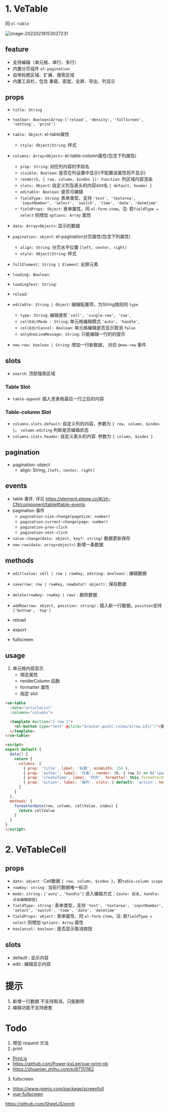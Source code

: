
# 1. VeTable

同 `el-table` 

![image-20220218153027231](https://cdn.jsdelivr.net/gh/Meqn/store/imgs/20220218/image-20220218153027231-d43279.png)

## feature

- 支持编辑（单元格、单行、多行）
- 内置分页组件 `el-pagination`
- 自带标题区域、扩展、搜索区域
- 内置工具栏，包含 重载、密度、全屏、导出、列显示


## props
- `title: String`
- `toolbar: Boolean|Array`:  `['reload', 'density', 'fullScreen', 'setting', 'print']`
- `table: Object`: el-table属性
  - `style: Object|String`: 样式
- `columns: Array<Object>`: el-table-column属性(包含下列属性)
  - `prop: String`: 对应列内容的字段名
  - `visible: Boolean`: 是否在列设置中显示(不配置该属性则不显示)
  - `render(h, { row, column, $index }): Function`: 列区域内容渲染
  - `slots: Object`: 自定义列及表头的内容slot名 `{ default, header }`
  - `editable: Boolean`: 是否可编辑
  - `fieldType: String`: 表单类型，支持 `'text', 'textarea', 'inputNumber', 'select', 'switch', 'time', 'date', 'datetime'`
  - `fieldProps: Object`: 表单属性，同 `el-form-item`。注: 若`fieldType = select` 则增加 `options: Array` 属性
- `data: Array<Object>`: 显示的数据
- `pagination: object`: el-pagination分页属性(包含下列属性)
  - `align: String`: 分页水平位置 `[left, center, right]`
  - `style: Object|String`: 样式
- `fullElement: String | Element`: 全屏元素
- `loading: Boolean`:
- `loadingText: String`:
- `reload`:

- `editable: String | Object`: 编辑配置项，为String值则同 `type`
  - `type: String`: 编辑类型 `'cell', 'single-row', 'row'`,
  - `cellEditMode : String`: 单元格编辑模式 `'auto', 'handle'`,
  - `cellEditCancel: Boolean`: 单元格编辑是否显示取消 `false`
  - `onlyOneLineMessage: String`: 只能编辑一行的的提示

- `new-row: boolean | String`: 增加一行新数据， 对应 `@new-row` 事件


## slots
- `search`: 顶部搜索区域
### Table Slot
- `table-append`: 插入至表格最后一行之后的内容

### Table-column Slot
- `columns.slots.default`: 自定义列的内容，参数为 `{ row, column, $index }`。 `column.editing` 判断是否编辑状态
- `columns.slots.header`: 自定义表头的内容. 参数为 `{ column, $index }`

## pagination
- pagination: object
  - align: String, `[left, center, right]`


## events

- table 事件, 详见 https://element.eleme.cn/#/zh-CN/component/table#table-events
- pagination 事件
  - `pagination-size-change(pageSize: number)`
  - `pagination-current-change(page: number)`
  - `pagination-prev-click`
  - `pagination-next-click`
- `value-change(data: object, key?: string)` 数据更新保存
- `new-row(data: array<object>)` 新增一条数据


## methods

- `edit(value: cell | row | rowKey, editing: boolean)` : 编辑数据
- `save(row: row | rowKey, newData?: object)` : 保存数据
- `delete(rowKey: rowKey | row)` : 删除数据
- `addRow(row: object, position: string)` : 插入新一行数据。`position`支持`['bottom', 'top']`

- reload
- export
- fullscreen


## usage

1. 单元格内容显示
   - 绑定属性
   - renderColumn 函数
   - formatter 属性
   - 指定 slot

```html
<ve-table
  :data="articleList"
  :columns="columns">

  <template #action="{ row }">
    <el-button type="text" @click="$router.push('/view/${row.id}/')">查看</el-button>
  </template>
</ve-table>

<script>
export default {
  data() {
    return {
      columns: [
        { prop: 'title', label: '标题', minWidth: 150 },
        { prop: 'author', label: '作者', render: (h, { row }) => h('span', row.author?.name) },
        { prop: 'createTime', label: '时间', formatter: this.formatterDate },
        { prop: 'action', label: '操作', slots: { default: 'action', header: 'action-header' } }
      ]
    }
  },
  methods: {
    formatterDate(row, column, cellValue, index) {
      return cellValue
    }
  }
}
</script>
```



# 2. VeTableCell

## props

- `data: object` : Cell数据 `{ row, column, $index }`，即`table-column scope`
- `rowKey: string` : 当前行数据唯一标识
- `mode: string` : `['auto', 'handle']` 进入编辑方式：`{auto: 双击, handle: 点击编辑按钮}`
- `fieldType: string` : 表单类型，支持 `'text', 'textarea', 'inputNumber', 'select', 'switch', 'time', 'date', 'datetime'`
- `fieldProps: object` : 表单属性，同 `el-form-item`。注: 若`fieldType = select` 则增加 `options: Array` 属性
- `hasCancel: boolean` : 是否显示取消按钮

## slots

- default : 显示内容
- edit :  编辑显示内容



# 提示

1. 新增一行数据 不支持取消，只能删除
5. 编辑功能不支持嵌套

# Todo

1. 增加 request 方法
2. print
  - [Print.js](https://github.com/crabbly/Print.js)
  - https://github.com/Power-kxLee/vue-print-nb
  - https://zhuanlan.zhihu.com/p/87151162
3. fullscreen
  - https://www.npmjs.com/package/screenfull
  - [vue-fullscreen](https://github.com/mirari/vue-fullscreen)

https://github.com/SheetJS/printj

